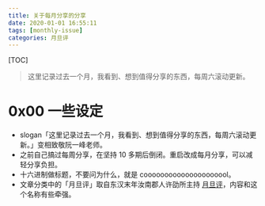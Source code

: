 ```yaml
---
title: 关于每月分享的分享
date: 2020-01-01 16:55:11
tags: [monthly-issue]
categories: 月旦评
---
```


[TOC]

> 这里记录过去一个月，我看到、想到值得分享的东西，每周六滚动更新。

# 0x00 一些设定

- slogan「这里记录过去一个月，我看到、想到值得分享的东西，每周六滚动更新。」变相致敬阮一峰老师。
- 之前自己搞过每周分享，在坚持 10 多期后倒闭。重启改成每月分享，可以减轻分享负担。
- 十六进制做标题，不要问为什么，就是 cooooooooooooooooooool。
- 文章分类中的「月旦评」取自东汉末年汝南郡人许劭所主持 [月旦评](https://zh.wikipedia.org/wiki/%E6%9C%88%E6%97%A6%E8%A9%95)，内容和这个名称有些牵强。